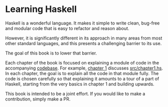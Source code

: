 # Learning Haskell

Haskell is a wonderful language. It makes it simple to write clean, bug-free and modular code that is easy to refactor and reason about. 

However, it is significantly different in its approach in many areas from most other standard languages, and this presents a challenging barrier to its use.

The goal of this book is to lower that barrier. 

Each chapter of the book is focused on explaining a module of code in the accompanying [codebase](). For example, [chapter 1]() discusses [src/chapter1.hs](). In each chapter, the goal is to explain all the code in that module fully. The code is chosen carefully so that explaining it amounts to a tour of a part of Haskell, starting from the very basics in chapter 1 and building upwards.

This book is intended to be a joint effort. If you would like to make a contribution, simply make a PR.